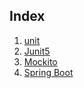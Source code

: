 ## Index
1. [unit ](./01-unit_test.md)
2. [Junit5](./02-junit5.md)
3. [Mockito](./03-Mockito.md)
4. [Spring Boot](./04-Spring_boot.md)